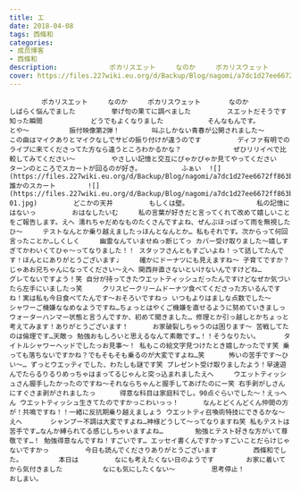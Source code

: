 ```yaml
---
title: エ
date: 2018-04-08
tags: 西條和
categories: 
- 成员博客
- 西條和
description:             ポカリスエット     なのか     ポカリスウェット       なのか         しばらく悩んでました         挙げ句の果てに調べました         スエットだそうです       知った瞬間            どうでも...
cover: https://files.227wiki.eu.org/d/Backup/Blog/nagomi/a7dc1d27ee6672ff863bfb2f12ab0.jpg 
---
```


            ポカリスエット     なのか     ポカリスウェット       なのか         しばらく悩んでました         挙げ句の果てに調べました         スエットだそうです       知った瞬間            どうでもよくなりました           そんなもんです。         とや〜          振付映像第2弾！        叫ぶしかない青春が公開されました〜        この曲はマイクありとマイクなしでサビの振り付けが違うのです         ディファ有明でのライブに来てくださってた方なら違うところわかるかな？             ぜひリリイベで比較してみてください〜         やさしい記憶と交互にぴゃかぴゃか見てやってください          ターンのところでスカートが回るのが好き。          ふぁい  ![](https://files.227wiki.eu.org/d/Backup/Blog/nagomi/a7dc1d27ee6672ff863bfb2f12ab0.jpg)       誰かのスカート        ![](https://files.227wiki.eu.org/d/Backup/Blog/nagomi/a7dc1d27ee6672ff863bfb2f12ab0-01.jpg)         どこかの天井         もしくは壁。                 私の記憶にはないっ         おはなしたいむ     私の言葉が好きだと言ってくれて改めて嬉しいことをご報告します。えへ 濡れちゃだめなものたくさんですよね、ぜんぶほっぽって雨を無視したひ〜     テストなんとか乗り越えましたっほんとなんとか… 私もそれです。次からって何回言ったことか…しくしく     幽霊なんていませぬっ断じてっ カバー受け取りました〜嬉しすぎてかわいくてひゃ〜ってなりました！！ スタッフさんともすごいよね！って話してたんです！ほんとにありがとうございます♩     確かにドーナツにも見えますね〜 子育てですか？じゃあお兄ちゃんになってください〜えへ 関西弁直さないといけないんですけどね…      グレてないですよう！笑 自分が持ってきたウエットティッシュだったんですけどなぜか気づいたら左手にいましたっ笑     クリスピークリームドーナツ食べてくださった方いるんですね！実は私も今日食べてたんです〜おそろいですねっ いつもよりはましな点数でした〜       シャワーご機嫌ななめなようですね…ちょっとはやくご機嫌を直せるように努めていきましっ     ウォーターハンマー状態と言うんですか、初めて聞きました… 修理とか引っ越しとかちょっと考えてみます！ありがとうございます！      お家破裂しちゃうのは困ります〜 苦戦してたのは倫理です…天敵っ 勉強おもしろいと思えるなんて素敵です…！！そうなりたい。      タイトルシャワーヘッドでしたっお見事〜！ 私もこの絵文字見つけたとき嬉しかったです笑 乗っても落ちないですかね？でもそもそも乗るのが大変ですよね…笑      怖いの苦手です〜ひい〜… ずっとウエッティでした、わたしも謎です笑 プレゼント受け取りましたよう！早速遊んでたらるりるりめっちゃはまってるじゃんと突っ込まれましたえへ     ウエットティッシュさん握手したかったのですね〜それならちゃんと握手してあげたのにー笑 右手剥がしさんにすぐさま剥がされましたっ      得意な科目は家庭科でし。90点ぐらいでした〜！えっへん ウエットティッシュ生きてたのですかっこわいっっ！      なんとどくんどくん仲間の方が！共鳴ですね！！一緒に反抗期乗り越えましょう ウエットティ召喚術特技にできるかな〜えへ       シャンプー不調は大変ですよね…神様どうして〜ってなりますね笑 私もテストは苦手です…なんか縛られてる感じしちゃいますよね…        勉強とテスト好きな方がいて尊敬です…！ 勉強得意なんですね！すごいです… エッセイ書くんですかっすごいことだらけじゃないですかっ         今日も読んでくださりありがとうございます         西條和でした。         本日は         なにも考えたくない日のようです        お家に着いてから気付きました          なにも気にしたくない〜         思考停止！            おしまい。



